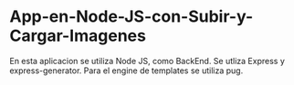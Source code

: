 # App-en-Node-JS-con-Subir-y-Cargar-Imagenes

En esta aplicacion se utiliza Node JS, como BackEnd. Se utliza Express y express-generator. Para el engine de templates se utiliza pug.
